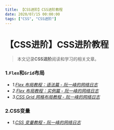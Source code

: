 ```yaml
---
title: 【CSS进阶】CSS进阶教程
date: 2020/07/15 00:00:00
tags: ["CSS", "CSS进阶"]
---
```


# 【CSS进阶】CSS进阶教程

<ClientOnly>
  <display-bar :displayData="$frontmatter"></display-bar>
</ClientOnly>

> 本文记录**CSS进阶**阅读和学习的相关文章。

### 1.`Flex`和`Grid`布局

* *1.[Flex 布局教程：语法篇 - 阮一峰的网络日志](http://www.ruanyifeng.com/blog/2015/07/flex-grammar.html)*
* *2.[Flex 布局教程：实例篇 - 阮一峰的网络日志](http://www.ruanyifeng.com/blog/2015/07/flex-examples.html)*
* *3.[CSS Grid 网格布局教程 - 阮一峰的网络日志](http://www.ruanyifeng.com/blog/2019/03/grid-layout-tutorial.html)*

### 2.CSS变量

* *1.[CSS 变量教程 - 阮一峰的网络日志](http://www.ruanyifeng.com/blog/2017/05/css-variables.html)*